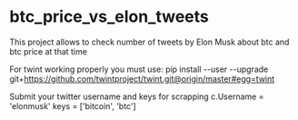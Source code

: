 # btc_price_vs_elon_tweets
This project allows to check number of tweets by Elon Musk about btc and btc price at that time

For twint working properly you must use: pip install --user --upgrade git+https://github.com/twintproject/twint.git@origin/master#egg=twint

Submit your twitter username and keys for scrapping
c.Username = 'elonmusk'
keys = ['bitcoin', 'btc']
